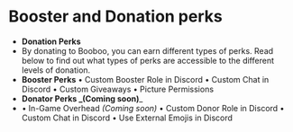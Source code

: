 # Booster and Donation perks



* **Donation Perks**&#x20;
* By donating to Booboo, you can earn different types of perks. Read below to find out what types of perks are accessible to the different levels of donation.&#x20;
* **Booster Perks** • Custom Booster Role in Discord • Custom Chat in Discord • Custom Giveaways • Picture Permissions
* &#x20;**Donator Perks **_**(Coming soon)**_
* &#x20;• In-Game Overhead _(Coming soon)_ • Custom Donor Role in Discord • Custom Chat in Discord • Use External Emojis in Discord
